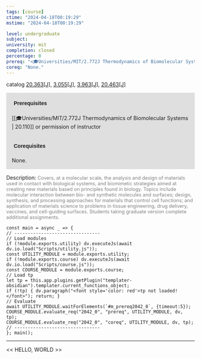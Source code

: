 ```yaml
---
tags: [course]
ctime: "2024-04-18T00:19:29"
mstime: "2024-04-18T00:19:29"

level: undergraduate
subject: 
university: mit
completion: closed
percentage: 0
prereq: "<🎓Universities/MIT/2.772J Thermodynamics of Biomolecular Systems> or permission of instructor"
coreq: "None."
---
```


catalog [20.363[J]](http://student.mit.edu/catalog/m20a.html#20.363), [3.055[J]](http://student.mit.edu/catalog/m3a.html#3.055), [3.963[J]](http://student.mit.edu/catalog/m3b.html#3.963), [20.463[J]](http://student.mit.edu/catalog/m20a.html#20.463)

<span style="display: block; padding: 15px; background-color: rgb(100, 100, 100, 0.2);"><font id="m_prereq2042_0" style="display: block; font-family: Arial, sans-serif; font-weight: bold; padding: 5px">Prerequisites</font><br><span id="prereq2042_0">[[🎓Universities/MIT/2.772J Thermodynamics of Biomolecular Systems | 20.110]] or permission of instructor</span></span>
<span style="display: block; padding: 15px; background-color: rgb(100, 100, 100, 0.2);"><font id="m_coreq2042_0" style="display: block; font-family: Arial, sans-serif; font-weight: bold; padding: 5px">Corequisites</font><br><span id="coreq2042_0">None.</span></span>

<font style="">Description:</font>
<font style="color: grey; font-size: 0.8rem;">Covers, at a molecular scale, the analysis and design of materials used in contact with biological systems, and biomimetic strategies aimed at creating new materials based on principles found in biology. Topics include molecular interaction between bio- and synthetic molecules and surfaces; design, synthesis, and processing approaches for materials that control cell functions; and application of materials science to problems in tissue engineering, drug delivery, vaccines, and cell-guiding surfaces. Students taking graduate version complete additional assignments.</font>

```dataviewjs
const main = async _ => {
// --------------------------------
// Load modules
if (!module.exports.utility) dv.executeJs(await dv.io.load("Scripts/utility.js"));
const UTILITY_MODULE = module.exports.utility;
if (!module.exports.course) dv.executeJs(await dv.io.load("Scripts/course.js"));
const COURSE_MODULE = module.exports.course;
// Load tp
let tp = this.app.plugins.getPlugin("templater-obsidian").templater.current_functions_object;
if (!tp) { dv.paragraph("<font style='color: red'>tp not loaded!</font>"); return; }
// Evaluate
await UTILITY_MODULE.waitForElements(`#m_prereq2042_0`, {timeout:5});
COURSE_MODULE.evaluate_req("2042_0", "prereq", UTILITY_MODULE, dv, tp);
COURSE_MODULE.evaluate_req("2042_0", "coreq", UTILITY_MODULE, dv, tp);
// --------------------------------
}; main();
```

---

<< HELLO, WORLD >>
